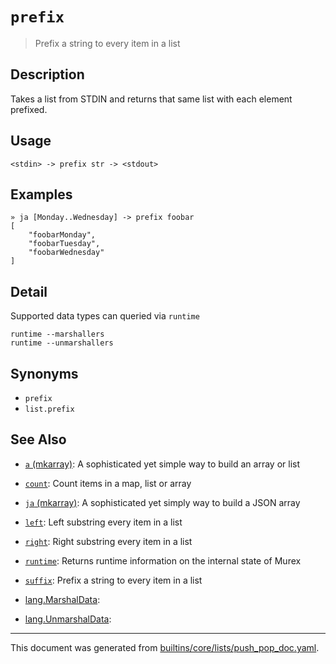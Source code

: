 # `prefix`

> Prefix a string to every item in a list

## Description

Takes a list from STDIN and returns that same list with each element prefixed.

## Usage

```
<stdin> -> prefix str -> <stdout>
```

## Examples

```
» ja [Monday..Wednesday] -> prefix foobar
[
    "foobarMonday",
    "foobarTuesday",
    "foobarWednesday"
]
```

## Detail

Supported data types can queried via `runtime`

```
runtime --marshallers
runtime --unmarshallers
```

## Synonyms

* `prefix`
* `list.prefix`


## See Also

* [`a` (mkarray)](../commands/a.md):
  A sophisticated yet simple way to build an array or list
* [`count`](../commands/count.md):
  Count items in a map, list or array
* [`ja` (mkarray)](../commands/ja.md):
  A sophisticated yet simply way to build a JSON array
* [`left`](../commands/left.md):
  Left substring every item in a list
* [`right`](../commands/right.md):
  Right substring every item in a list
* [`runtime`](../commands/runtime.md):
  Returns runtime information on the internal state of Murex
* [`suffix`](../commands/suffix.md):
  Prefix a string to every item in a list
* [lang.MarshalData](../commands/lang.MarshalData.md):
  
* [lang.UnmarshalData](../commands/lang.UnmarshalData.md):
  

<hr/>

This document was generated from [builtins/core/lists/push_pop_doc.yaml](https://github.com/lmorg/murex/blob/master/builtins/core/lists/push_pop_doc.yaml).